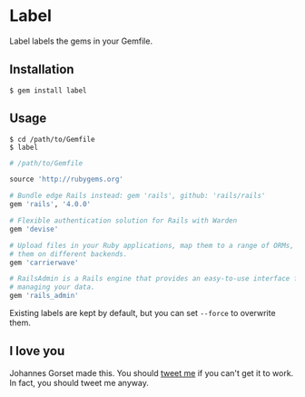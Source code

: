 # Label

Label labels the gems in your Gemfile.

## Installation

    $ gem install label

## Usage

    $ cd /path/to/Gemfile
    $ label

```ruby
# /path/to/Gemfile

source 'http://rubygems.org'

# Bundle edge Rails instead: gem 'rails', github: 'rails/rails'
gem 'rails', '4.0.0'

# Flexible authentication solution for Rails with Warden
gem 'devise'

# Upload files in your Ruby applications, map them to a range of ORMs, store
# them on different backends.
gem 'carrierwave'

# RailsAdmin is a Rails engine that provides an easy-to-use interface for
# managing your data.
gem 'rails_admin'
```

Existing labels are kept by default, but you can set `--force` to overwrite them.

## I love you

Johannes Gorset made this. You should [tweet me](http://twitter.com/jgorset) if you can't get
it to work. In fact, you should tweet me anyway.
